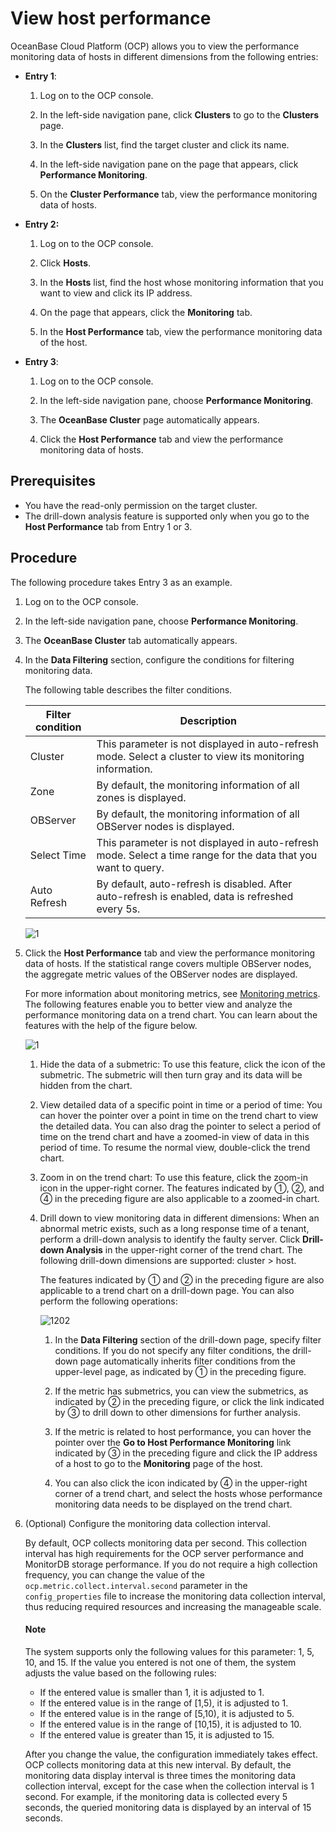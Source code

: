 # View host performance

OceanBase Cloud Platform (OCP) allows you to view the performance monitoring data of hosts in different dimensions from the following entries:

* **Entry 1**:

   1. Log on to the OCP console.

   2. In the left-side navigation pane, click **Clusters** to go to the **Clusters** page.

   3. In the **Clusters** list, find the target cluster and click its name.

   4. In the left-side navigation pane on the page that appears, click **Performance Monitoring**.

   5. On the **Cluster Performance** tab, view the performance monitoring data of hosts.

* **Entry 2:**

   1. Log on to the OCP console.

   2. Click **Hosts**.

   3. In the **Hosts** list, find the host whose monitoring information that you want to view and click its IP address.

   4. On the page that appears, click the **Monitoring** tab.

   5. In the **Host Performance** tab, view the performance monitoring data of the host.

* **Entry 3**:

   1. Log on to the OCP console.

   2. In the left-side navigation pane, choose **Performance Monitoring**.

   3. The **OceanBase Cluster** page automatically appears.

   4. Click the **Host Performance** tab and view the performance monitoring data of hosts.

## Prerequisites

* You have the read-only permission on the target cluster.
* The drill-down analysis feature is supported only when you go to the **Host Performance** tab from Entry 1 or 3.

## Procedure

The following procedure takes Entry 3 as an example.

1. Log on to the OCP console.

2. In the left-side navigation pane, choose **Performance Monitoring**.

3. The **OceanBase Cluster** tab automatically appears.

4. In the **Data Filtering** section, configure the conditions for filtering monitoring data.

   The following table describes the filter conditions.

   | Filter condition | Description |
   |---------------|---------|
   | Cluster | This parameter is not displayed in auto-refresh mode. Select a cluster to view its monitoring information.  |
   | Zone | By default, the monitoring information of all zones is displayed.  |
   | OBServer | By default, the monitoring information of all OBServer nodes is displayed.  |
   | Select Time | This parameter is not displayed in auto-refresh mode.  Select a time range for the data that you want to query.  |
   | Auto Refresh | By default, auto-refresh is disabled. After auto-refresh is enabled, data is refreshed every 5s.  |

   ![1](https://obbusiness-private.oss-cn-shanghai.aliyuncs.com/doc/img/ocp/420/%E9%9B%86%E7%BE%A4%E7%9B%91%E6%8E%A7-1.png)

5. Click the **Host Performance** tab and view the performance monitoring data of hosts. If the statistical range covers multiple OBServer nodes, the aggregate metric values of the OBServer nodes are displayed.

   For more information about monitoring metrics, see [Monitoring metrics](../../1900.reference-guide/300.monitoring-indicator-reference/100.overview-of-metrics.md). The following features enable you to better view and analyze the performance monitoring data on a trend chart. You can learn about the features with the help of the figure below.

   ![1](https://help-static-aliyun-doc.aliyuncs.com/assets/img/en-US/0214633561/p440402.png)

   1. Hide the data of a submetric: To use this feature, click the icon of the submetric. The submetric will then turn gray and its data will be hidden from the chart.

   2. View detailed data of a specific point in time or a period of time: You can hover the pointer over a point in time on the trend chart to view the detailed data. You can also drag the pointer to select a period of time on the trend chart and have a zoomed-in view of data in this period of time. To resume the normal view, double-click the trend chart.

   3. Zoom in on the trend chart: To use this feature, click the zoom-in icon in the upper-right corner. The features indicated by ①, ②, and ④ in the preceding figure are also applicable to a zoomed-in chart.

   4. Drill down to view monitoring data in different dimensions: When an abnormal metric exists, such as a long response time of a tenant, perform a drill-down analysis to identify the faulty server. Click **Drill-down Analysis** in the upper-right corner of the trend chart. The following drill-down dimensions are supported: cluster > host.

      The features indicated by ① and ② in the preceding figure are also applicable to a trend chart on a drill-down page. You can also perform the following operations:

      ![1202](https://obbusiness-private.oss-cn-shanghai.aliyuncs.com/doc/img/ocp/420/%E4%B8%BB%E6%9C%BA%E7%9B%91%E6%8E%A7-1.png)

      1. In the **Data Filtering** section of the drill-down page, specify filter conditions. If you do not specify any filter conditions, the drill-down page automatically inherits filter conditions from the upper-level page, as indicated by ① in the preceding figure.

      2. If the metric has submetrics, you can view the submetrics, as indicated by ② in the preceding figure, or click the link indicated by ③ to drill down to other dimensions for further analysis.

      3. If the metric is related to host performance, you can hover the pointer over the **Go to Host Performance Monitoring** link indicated by ③ in the preceding figure and click the IP address of a host to go to the **Monitoring** page of the host.  

      4. You can also click the icon indicated by ④ in the upper-right corner of a trend chart, and select the hosts whose performance monitoring data needs to be displayed on the trend chart.

6. (Optional) Configure the monitoring data collection interval.

   By default, OCP collects monitoring data per second. This collection interval has high requirements for the OCP server performance and MonitorDB storage performance. If you do not require a high collection frequency, you can change the value of the `ocp.metric.collect.interval.second` parameter in the `config_properties` file to increase the monitoring data collection interval, thus reducing required resources and increasing the manageable scale.

   <main id="notice" type='explain'>
    <h4>Note</h4>
    <p>The system supports only the following values for this parameter: 1, 5, 10, and 15. If the value you entered is not one of them, the system adjusts the value based on the following rules:</p>
    <ul>
    <li>If the entered value is smaller than 1, it is adjusted to 1. </li>
    <li>If the entered value is in the range of [1,5), it is adjusted to 1. </li>
    <li>If the entered value is in the range of [5,10), it is adjusted to 5. </li>
    <li>If the entered value is in the range of [10,15), it is adjusted to 10. </li>
    <li>If the entered value is greater than 15, it is adjusted to 15. </li>
    </ul>
    </main>

   After you change the value, the configuration immediately takes effect. OCP collects monitoring data at this new interval. By default, the monitoring data display interval is three times the monitoring data collection interval, except for the case when the collection interval is 1 second. For example, if the monitoring data is collected every 5 seconds, the queried monitoring data is displayed by an interval of 15 seconds.
